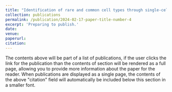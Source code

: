 ```yaml
---
title: "Identification of rare and common cell types through single-cell ensemble clustering"
collection: publications
permalink: /publication/2024-02-17-paper-title-number-4
excerpt: 'Preparing to publish.'
date:
venue: 
paperurl: 
citation: 
---
```


The contents above will be part of a list of publications, if the user clicks the link for the publication than the contents of section will be rendered as a full page, allowing you to provide more information about the paper for the reader. When publications are displayed as a single page, the contents of the above "citation" field will automatically be included below this section in a smaller font.
